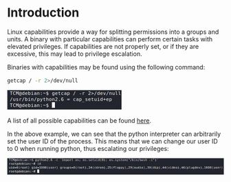 # Introduction
Linux capabilities provide a way for splitting permissions into a groups and units. A binary with particular capabilities can perform certain tasks with elevated privileges. If capabilities are not properly set, or if they are excessive, this may lead to privilege escalation.

Binaries with capabilities may be found using the following command:
```bash
getcap / -r 2>/dev/null
```

![](Resources/Images/Abusing%20Linux%20Capabilities/Finding%20Capabilities.png)

A list of all possible capabilities can be found [here](https://man7.org/linux/man-pages/man7/capabilities.7.html).

In the above example, we can see that the python interpreter can arbitrarily set the user ID of the process. This means that we can change our user ID to 0 when running python, thus escalating our privileges:

![](Resources/Images/Abusing%20Linux%20Capabilities/Abusing%20CAP_SETUID.png)